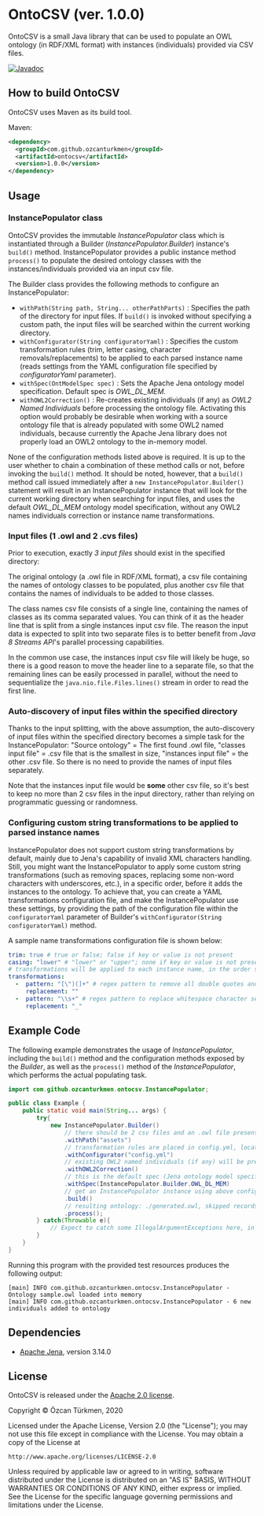 # OntoCSV (ver. 1.0.0)
OntoCSV is a small Java library that can be used to populate an OWL ontology (in RDF/XML format) with instances (individuals) provided via CSV files.

[![Javadoc](https://img.shields.io/badge/javadoc-1.0.0-brightgreen)](https://ozcanturkmen.github.io/ontocsv-apidocs/)

## How to build OntoCSV

OntoCSV uses Maven as its build tool.

Maven:
```xml
<dependency>
  <groupId>com.github.ozcanturkmen</groupId>
  <artifactId>ontocsv</artifactId>
  <version>1.0.0</version>
</dependency>
```

## Usage

### InstancePopulator class

OntoCSV provides the immutable *InstancePopulator* class which is instantiated through a Builder (*InstancePopulator.Builder*) instance's ```build()``` method. InstancePopulator provides a public instance method ```process()``` to populate the desired ontology classes with the instances/individuals provided via an input csv file. 

The Builder class provides the following methods to configure an InstancePopulator: 

* ```withPath(String path, String... otherPathParts)``` : Specifies the path of the directory for input files. If ```build()``` is invoked without specifying a custom path, the input files will be searched within the current working directory.
* ```withConfigurator(String configuratorYaml)``` : Specifies the custom transformation rules (trim, letter casing, character removals/replacements) to be applied to each parsed instance name (reads settings from the YAML configuration file specified by *configuratorYaml* parameter).
* ```withSpec(OntModelSpec spec)``` : Sets the Apache Jena ontology model specification. Default spec is *OWL_DL_MEM*.
* ```withOWL2Correction()``` : Re-creates existing individuals (if any) as *OWL2 Named Individuals* before processing the ontology file. Activating this option would probably be desirable when working with a source ontology file that is already populated with some OWL2 named individuals, because currently the Apache Jena library does not properly load an OWL2 ontology to the in-memory model.

None of the configuration methods listed above is required. It is up to the user whether to chain a combination of these method calls or not, before invoking the ```build()``` method. It should be noted, however, that a ```build()``` method call issued immediately after a  ```new InstancePopulator.Builder()``` statement will result in an InstancePopulator instance that will look for the current working directory when searching for input files, and uses the default *OWL_DL_MEM* ontology model specification, without any OWL2 names individuals correction or instance name transformations.  

### Input files (1 .owl and 2 .cvs files)

Prior to execution, exactly *3 input files* should exist in the specified directory: 

The original ontology (a .owl file in RDF/XML format), a csv file containing the names of ontology classes to be populated, plus another csv file that contains the names of individuals to be added to those classes. 

The class names csv file consists of a single line, containing the names of classes as its comma separated values. You can think of it as the header line that is split from a single instances input csv file. The reason the input data is expected to split into two separate files is to better benefit from *Java 8 Streams API*'s parallel processing capabilities. 

In the common use case, the instances input csv file will likely be huge, so there is a good reason to move the header line to a separate file, so that the remaining lines can be easily processed in parallel, without the need to sequentialize the ```java.nio.file.Files.lines()``` stream in order to read the first line. 

### Auto-discovery of input files within the specified directory

Thanks to the input splitting, with the above assumption, the auto-discovery of input files within the specified directory becomes a simple task for the InstancePopulator: "Source ontology" = The first found .owl file,  "classes input file" = .csv file that is the smallest in size, "instances input file" = the other .csv file. So there is no need to provide the names of input files separately. 

Note that the instances input file would be **some** other csv file, so it's best to keep no more than 2 csv files in the input directory, rather than relying on programmatic guessing or randomness. 

### Configuring custom string transformations to be applied to parsed instance names

InstancePopulator does not support custom string transformations by default, mainly due to Jena's capability of invalid XML characters handling. Still, you might want the InstancePopulator to apply some custom string transformations (such as removing spaces, replacing some non-word characters with underscores, etc.), in a specific order, before it adds the instances to the ontology. To achieve that, you can create a YAML transformations configuration file, and make the InstancePopulator use these settings, by providing the path of the configuration file within the ```configuratorYaml``` parameter of Builder's ```withConfigurator(String configuratorYaml)``` method. 

A sample name transformations configuration file is shown below: 

```Yaml
trim: true # true or false; false if key or value is not present
casing: "lower" # "lower" or "upper"; none if key or value is not present
# transformations will be applied to each instance name, in the order specified below
transformations: 
  -  pattern: "[\")(]+" # regex pattern to remove all double quotes and parantheses
     replacement: ""
  -  pattern: "\\s+" # regex pattern to replace whitespace character sequences with a single underscore
     replacement: "_"
```

## Example Code

The following example demonstrates the usage of *InstancePopulator*, including the ```build()``` method and the configuration methods exposed by the *Builder*, as well as the ```process()``` method of the *InstancePopulator*, which performs the actual populating task. 

```Java
import com.github.ozcanturkmen.ontocsv.InstancePopulator;

public class Example {
    public static void main(String... args) {
        try{
            new InstancePopulator.Builder()
                // there should be 2 csv files and an .owl file present in ./assets directory    
                .withPath("assets")
                // transformation rules are placed in config.yml, located within the classpath
                .withConfigurator("config.yml") 
                // existing OWL2 named individuals (if any) will be pre-processed  
                .withOWL2Correction()
                // this is the default spec (Jena ontology model specification)
                .withSpec(InstancePopulator.Builder.OWL_DL_MEM) 
                // get an InstancePopulator instance using above configuration
                .build()
                // resulting ontology: ./generated.owl, skipped records: ./skipped.txt
                .process(); 
        } catch(Throwable e){
            // Expect to catch some IllegalArgumentExceptions here, in case of misconfiguration
        }
    }
}
```
Running this program with the provided test resources produces the following output:
```
[main] INFO com.github.ozcanturkmen.ontocsv.InstancePopulator - Ontology sample.owl loaded into memory
[main] INFO com.github.ozcanturkmen.ontocsv.InstancePopulator - 6 new individuals added to ontology
```

## Dependencies
* [Apache Jena](https://github.com/apache/jena), version 3.14.0

## License
OntoCSV is released under the [Apache 2.0 license](http://www.apache.org/licenses/LICENSE-2.0).

>
Copyright &copy; Özcan Türkmen, 2020

Licensed under the Apache License, Version 2.0 (the "License");
you may not use this file except in compliance with the License.
You may obtain a copy of the License at

    http://www.apache.org/licenses/LICENSE-2.0

Unless required by applicable law or agreed to in writing, software
distributed under the License is distributed on an "AS IS" BASIS,
WITHOUT WARRANTIES OR CONDITIONS OF ANY KIND, either express or implied.
See the License for the specific language governing permissions and
limitations under the License.